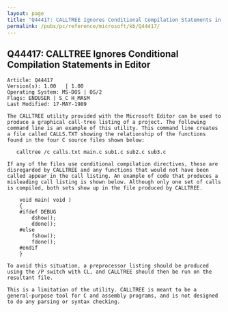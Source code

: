 ```yaml
---
layout: page
title: "Q44417: CALLTREE Ignores Conditional Compilation Statements in Editor"
permalink: /pubs/pc/reference/microsoft/kb/Q44417/
---
```


## Q44417: CALLTREE Ignores Conditional Compilation Statements in Editor

	Article: Q44417
	Version(s): 1.00   | 1.00
	Operating System: MS-DOS | OS/2
	Flags: ENDUSER | S_C H_MASM
	Last Modified: 17-MAY-1989
	
	The CALLTREE utility provided with the Microsoft Editor can be used to
	produce a graphical call-tree listing of a project. The following
	command line is an example of this utility. This command line creates
	a file called CALLS.TXT showing the relationship of the functions
	found in the four C source files shown below:
	
	   calltree /c calls.txt main.c sub1.c sub2.c sub3.c
	
	If any of the files use conditional compilation directives, these are
	disregarded by CALLTREE and any functions that would not have been
	called appear in the call listing. An example of code that produces a
	misleading call listing is shown below. Although only one set of calls
	is compiled, both sets show up in the file produced by CALLTREE.
	
	    void main( void )
	    {
	    #ifdef DEBUG
	        dshow();
	        ddone();
	    #else
	        fshow();
	        fdone();
	    #endif
	    }
	
	To avoid this situation, a preprocessor listing should be produced
	using the /P switch with CL, and CALLTREE should then be run on the
	resultant file.
	
	This is a limitation of the utility. CALLTREE is meant to be a
	general-purpose tool for C and assembly programs, and is not designed
	to do any parsing or syntax checking.
